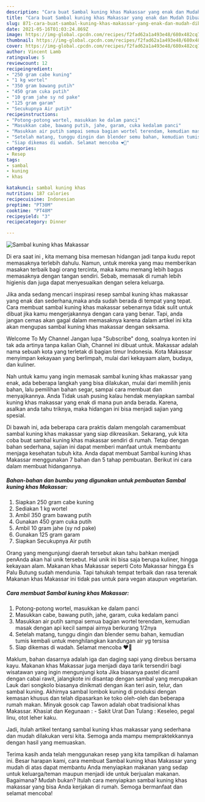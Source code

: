 ```yaml
---
description: "Cara buat Sambal kuning khas Makassar yang enak dan Mudah Dibuat"
title: "Cara buat Sambal kuning khas Makassar yang enak dan Mudah Dibuat"
slug: 871-cara-buat-sambal-kuning-khas-makassar-yang-enak-dan-mudah-dibuat
date: 2021-05-16T01:03:24.869Z
image: https://img-global.cpcdn.com/recipes/f2fad62a1a493e48/680x482cq70/sambal-kuning-khas-makassar-foto-resep-utama.jpg
thumbnail: https://img-global.cpcdn.com/recipes/f2fad62a1a493e48/680x482cq70/sambal-kuning-khas-makassar-foto-resep-utama.jpg
cover: https://img-global.cpcdn.com/recipes/f2fad62a1a493e48/680x482cq70/sambal-kuning-khas-makassar-foto-resep-utama.jpg
author: Vincent Lamb
ratingvalue: 5
reviewcount: 12
recipeingredient:
- "250 gram cabe kuning"
- "1 kg wortel"
- "350 gram bawang putih"
- "450 gram cuka putih"
- "10 gram jahe sy nd pake"
- "125 gram garam"
- "Secukupnya Air putih"
recipeinstructions:
- "Potong-potong wortel, masukkan ke dalam panci"
- "Masukkan cabe, bawang putih, jahe, garam, cuka kedalam panci"
- "Masukkan air putih sampai semua bagian wortel terendam, kemudian masak dengan api kecil sampai airnya berkurang 1/2nya"
- "Setelah matang, tunggu dingin dan blender semu bahan, kemudian tumis kembali untuk menghilangkan kandungan air yg tersisa"
- "Siap dikemas di wadah. Selamat mencoba ❤️🙏"
categories:
- Resep
tags:
- sambal
- kuning
- khas

katakunci: sambal kuning khas 
nutrition: 187 calories
recipecuisine: Indonesian
preptime: "PT30M"
cooktime: "PT48M"
recipeyield: "3"
recipecategory: Dinner

---
```



![Sambal kuning khas Makassar](https://img-global.cpcdn.com/recipes/f2fad62a1a493e48/680x482cq70/sambal-kuning-khas-makassar-foto-resep-utama.jpg)

Di era  saat ini , kita memang bisa memesan hidangan jadi tanpa kudu repot memasaknya terlebih dahulu. Namun, untuk mereka yang mau memberikan masakan terbaik bagi orang tercinta, maka kamu memang lebih bagus memasaknya dengan tangan sendiri. Sebab, memasak di rumah lebih higienis dan juga dapat menyesuaikan dengan selera keluarga.

Jika anda sedang mencari inspirasi resep sambal kuning khas makassar yang enak dan sederhana,maka anda sudah berada di tempat yang tepat. Cara membuat sambal kuning khas makassar  sebenarnya tidak sulit untuk dibuat jika kamu mengerjakannya dengan cara yang benar. Tapi, anda jangan cemas akan gagal dalam memasaknya 
karena dalam artikel ini kita akan mengupas sambal kuning khas makassar dengan seksama.  

Welcome To My Channel Jangan lupa &#34;Subscribe&#34; dong, soalnya konten ini tak ada artinya tanpa kalian Oiah, Channel ini dibuat untuk. Makassar adalah nama sebuah kota yang terletak di bagian timur Indonesia. Kota Makassar menyimpan kekayaan yang berlimpah, mulai dari kekayaam alam, budaya, dan kuliner.

Nah untuk kamu yang ingin memasak sambal kuning khas makassar yang enak, ada beberapa langkah yang bisa dilakukan, mulai dari memilih jenis bahan, lalu pemilihan bahan segar, sampai cara membuat dan menyajikannya. Anda Tidak usah pusing kalau hendak menyiapkan sambal kuning khas makassar yang enak di mana pun anda berada. Karena, asalkan anda  tahu triknya, maka hidangan ini bisa menjadi sajian yang spesial.

Di bawah ini, ada beberapa cara praktis  dalam mengolah caramembuat sambal kuning khas makassar yang siap dikreasikan. Sekarang, yuk kita coba buat sambal kuning khas makassar sendiri di rumah. Tetap dengan bahan sederhana, sajian ini dapat memberi manfaat untuk membantu menjaga kesehatan tubuh kita. Anda dapat membuat Sambal kuning khas Makassar menggunakan 7 bahan dan 5 tahap pembuatan. Berikut ini cara dalam membuat hidangannya.

<!--inarticleads1-->

##### Bahan-bahan dan bumbu yang digunakan untuk pembuatan Sambal kuning khas Makassar:

1. Siapkan 250 gram cabe kuning
1. Sediakan 1 kg wortel
1. Ambil 350 gram bawang putih
1. Gunakan 450 gram cuka putih
1. Ambil 10 gram jahe (sy nd pake)
1. Gunakan 125 gram garam
1. Siapkan Secukupnya Air putih


Orang yang mengunjungi daerah tersebut akan tahu bahkan menjadi penAnda akan hal unik tersebut. Hal unik ini bisa saja berupa kuliner, hingga kekayaan alam. Makanan khas Makassar seperti Coto Makassar hingga Es Palu Butung sudah mendunia. Tapi tahukah tempat terbaik dan rasa terenak Makanan khas Makassar ini tidak pas untuk para vegan ataupun vegetarian. 

<!--inarticleads2-->

##### Cara membuat Sambal kuning khas Makassar:

1. Potong-potong wortel, masukkan ke dalam panci
1. Masukkan cabe, bawang putih, jahe, garam, cuka kedalam panci
1. Masukkan air putih sampai semua bagian wortel terendam, kemudian masak dengan api kecil sampai airnya berkurang 1/2nya
1. Setelah matang, tunggu dingin dan blender semu bahan, kemudian tumis kembali untuk menghilangkan kandungan air yg tersisa
1. Siap dikemas di wadah. Selamat mencoba ❤️🙏


Maklum, bahan dasarnya adalah iga dan daging sapi yang direbus bersama kayu. Makanan khas Makassar juga menjadi daya tarik tersendiri bagi wisatawan yang ingin mengunjungi kota Jika biasanya pastel dicamil dengan cabai rawit, jalangkote ini disantap dengan sambal yang merupakan Lauk dari songkolo biasanya dinikmati dengan ikan teri asin, telur, dan sambal kuning. Akhirnya sambal lombok kuning di produksi dengan kemasan khusus dan telah dipasarkan ke toko oleh-oleh dan beberapa rumah makan. Minyak gosok cap Tawon adalah obat tradisional khas Makassar. Khasiat dan Kegunaan : - Sakit Urat Dan Tulang : Keseleo, pegal linu, otot leher kaku. 

Jadi, itulah artikel tentang  sambal kuning khas makassar  yang sederhana dan mudah dilakukan versi kita. Semoga anda mampu mempraktekkannya dengan hasil yang memuaskan. 

Terima kasih anda telah menggunakan resep yang kita tampilkan di halaman ini. Besar harapan kami, cara membuat  Sambal kuning khas Makassar yang mudah di atas dapat membantu Anda menyiapkan makanan yang sedap untuk keluarga/teman maupun menjadi ide untuk berjualan makanan. Bagaimana? Mudah bukan? Itulah cara menyiapkan sambal kuning khas makassar yang bisa Anda kerjakan di rumah. Semoga bermanfaat dan selamat mencoba!

